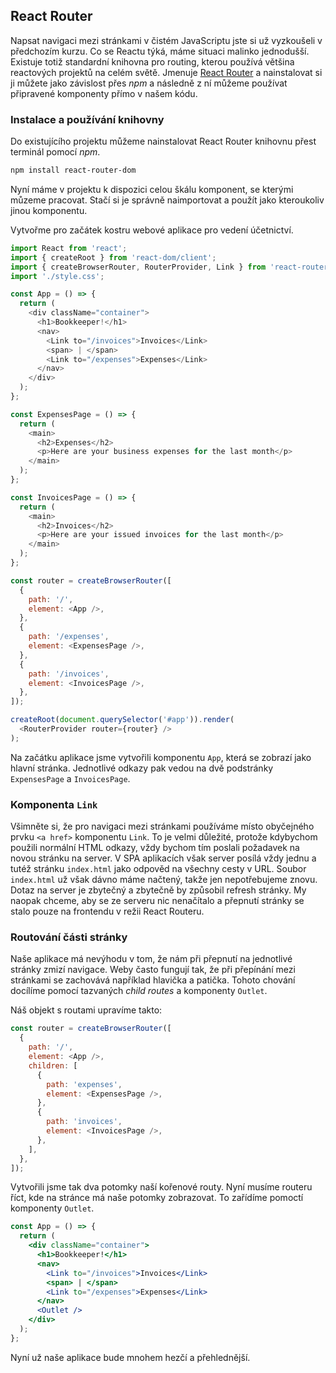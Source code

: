 ## React Router

Napsat navigaci mezi stránkami v čistém JavaScriptu jste si už vyzkoušeli v předchozím kurzu. Co se Reactu týká, máme situaci malinko jednodušší. Existuje totiž standardní knihovna pro routing, kterou používá většina reactových projektů na celém světě. Jmenuje [React Router](https://reactrouter.com/) a nainstalovat si ji můžete jako závislost přes _npm_ a následně z ní můžeme používat připravené komponenty přímo v našem kódu.

### Instalace a používání knihovny

Do existujícího projektu můžeme nainstalovat React Router knihovnu přest terminál pomocí _npm_.

```sh
npm install react-router-dom
```

Nyní máme v projektu k dispozici celou škálu komponent, se kterými můzeme pracovat. Stačí si je správně naimportovat a použít jako kteroukoliv jinou komponentu.

Vytvořme pro začátek kostru webové aplikace pro vedení účetnictví.

```js
import React from 'react';
import { createRoot } from 'react-dom/client';
import { createBrowserRouter, RouterProvider, Link } from 'react-router-dom';
import './style.css';

const App = () => {
  return (
    <div className="container">
      <h1>Bookkeeper!</h1>
      <nav>
        <Link to="/invoices">Invoices</Link>
        <span> | </span>
        <Link to="/expenses">Expenses</Link>
      </nav>
    </div>
  );
};

const ExpensesPage = () => {
  return (
    <main>
      <h2>Expenses</h2>
      <p>Here are your business expenses for the last month</p>
    </main>
  );
};

const InvoicesPage = () => {
  return (
    <main>
      <h2>Invoices</h2>
      <p>Here are your issued invoices for the last month</p>
    </main>
  );
};

const router = createBrowserRouter([
  {
    path: '/',
    element: <App />,
  },
  {
    path: '/expenses',
    element: <ExpensesPage />,
  },
  {
    path: '/invoices',
    element: <InvoicesPage />,
  },
]);

createRoot(document.querySelector('#app')).render(
  <RouterProvider router={router} />
);
```

Na začátku aplikace jsme vytvořili komponentu `App`, která se zobrazí jako hlavní stránka. Jednotlivé odkazy pak vedou na dvě podstránky `ExpensesPage` a `InvoicesPage`.

### Komponenta `Link`

Všimněte si, že pro navigaci mezi stránkami používáme místo obyčejného prvku `<a href>` komponentu `Link`. To je velmi důležité, protože kdybychom použili normální HTML odkazy, vždy bychom tím poslali požadavek na novou stránku na server. V SPA aplikacích však server posílá vždy jednu a tutéž stránku `index.html` jako odpověd na všechny cesty v URL. Soubor `index.html` už však dávno máme načtený, takže jen nepotřebujeme znovu. Dotaz na server je zbytečný a zbytečně by způsobil refresh stránky. My naopak chceme, aby se ze serveru nic nenačítalo a přepnutí stránky se stalo pouze na frontendu v režii React Routeru.

### Routování části stránky

Naše aplikace má nevýhodu v tom, že nám při přepnutí na jednotlivé stránky zmizí navigace. Weby často fungují tak, že při přepínání mezi stránkami se zachovává například hlavička a patička. Tohoto chování docílíme pomocí tazvaných _child routes_ a komponenty `Outlet`.

Náš objekt s routami upravíme takto:

```js
const router = createBrowserRouter([
  {
    path: '/',
    element: <App />,
    children: [
      {
        path: 'expenses',
        element: <ExpensesPage />,
      },
      {
        path: 'invoices',
        element: <InvoicesPage />,
      },
    ],
  },
]);
```

Vytvořili jsme tak dva potomky naší kořenové routy. Nyní musíme routeru říct, kde na stránce má naše potomky zobrazovat. To zařídíme pomoctí komponenty `Outlet`.

```jsx
const App = () => {
  return (
    <div className="container">
      <h1>Bookkeeper!</h1>
      <nav>
        <Link to="/invoices">Invoices</Link>
        <span> | </span>
        <Link to="/expenses">Expenses</Link>
      </nav>
      <Outlet />
    </div>
  );
};
```

Nyní už naše aplikace bude mnohem hezčí a přehlednější.
